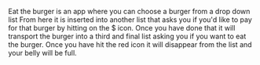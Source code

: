 Eat the burger is an app where you can choose a burger from a drop down list
From here it is inserted into another list that asks you if you'd like to pay for that burger by hitting on the \$ icon.
Once you have done that it will transport the burger into a third and final list asking you if you want to eat the burger.
Once you have hit the red icon it will disappear from the list and your belly will be full.
